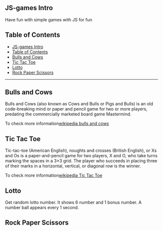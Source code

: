 ## JS-games Intro

Have fun with simple games with JS for fun

## Table of Contents

- [JS-games Intro](#js-games-intro)
- [Table of Contents](#table-of-contents)
- [Bulls and Cows](#bulls-and-cows)
- [Tic Tac Toe](#tic-tac-toe)
- [Lotto](#lotto)
- [Rock Paper Scissors](#rock-paper-scissors)

---

## Bulls and Cows

Bulls and Cows (also known as Cows and Bulls or Pigs and Bulls) is an old code-breaking mind or paper and pencil game for two or more players, predating the commercially marketed board game Mastermind.

To check more information[wikipedia bulls and cows](https://en.wikipedia.org/wiki/Bulls_and_Cows)

## Tic Tac Toe

Tic-tac-toe (American English), noughts and crosses (British English), or Xs and Os is a paper-and-pencil game for two players, X and O, who take turns marking the spaces in a 3×3 grid. The player who succeeds in placing three of their marks in a horizontal, vertical, or diagonal row is the winner.

To check more information[wikipedia Tic Tac Toe](https://en.wikipedia.org/wiki/Tic-tac-toe)

## Lotto

Get random lotto number. It shows 6 number and 1 bonus number. A number ball appears every 1 second.

## Rock Paper Scissors
